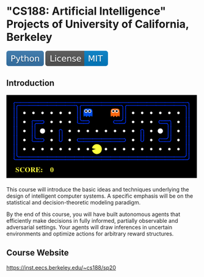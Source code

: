 # "CS188: Artificial Intelligence" Projects of University of California, Berkeley

[![Python](badges/Python.svg)](https://www.python.org)
![License](badges/License-MIT.svg)

## Introduction

![Cover](Cover.gif)

This course will introduce the basic ideas and techniques underlying the design of intelligent computer systems. A specific emphasis will be on the statistical and decision-theoretic modeling paradigm.

By the end of this course, you will have built autonomous agents that efficiently make decisions in fully informed, partially observable and adversarial settings. Your agents will draw inferences in uncertain environments and optimize actions for arbitrary reward structures.

## Course Website

https://inst.eecs.berkeley.edu/~cs188/sp20